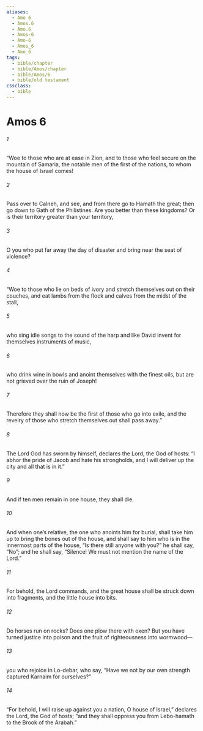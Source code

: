 ```yaml
---
aliases:
  - Amo 6
  - Amos.6
  - Amo.6
  - Amos-6
  - Amo-6
  - Amos_6
  - Amo_6
tags:
  - bible/chapter
  - bible/Amos/chapter
  - bible/Amos/6
  - bible/old testament
cssclass:
  - bible
---
```


# Amos 6

###### 1
“Woe to those who are at ease in Zion, and to those who feel secure on the mountain of Samaria,   the notable men of the first of the nations, to whom the house of Israel comes!
###### 2
Pass over to Calneh, and see, and from there go to Hamath the great; then go down to Gath of the Philistines.   Are you better than these kingdoms? Or is their territory greater than your territory,
###### 3
O you who put far away the day of disaster   and bring near the seat of violence?
###### 4
“Woe to those who lie on beds of ivory   and stretch themselves out on their couches, and eat lambs from the flock   and calves from the midst of the stall,
###### 5
who sing idle songs to the sound of the harp and like David invent for themselves instruments of music,
###### 6
who drink wine in bowls and anoint themselves with the finest oils, but are not grieved over the ruin of Joseph!
###### 7
Therefore they shall now be the first of those who go into exile, and the revelry of those who stretch themselves out shall pass away.”
###### 8
The Lord God has sworn by himself, declares the Lord, the God of hosts: “I abhor the pride of Jacob and hate his strongholds,   and I will deliver up the city and all that is in it.”
###### 9
And if ten men remain in one house, they shall die.
###### 10
And when one’s relative, the one who anoints him for burial, shall take him up to bring the bones out of the house, and shall say to him who is in the innermost parts of the house, “Is there still anyone with you?” he shall say, “No”; and he shall say, “Silence! We must not mention the name of the Lord.”
###### 11
For behold, the Lord commands, and the great house shall be struck down into fragments, and the little house into bits.
###### 12
Do horses run on rocks? Does one plow there with oxen?   But you have turned justice into poison   and the fruit of righteousness into wormwood—
###### 13
you who rejoice in Lo-debar, who say, “Have we not by our own strength captured Karnaim for ourselves?”
###### 14
“For behold, I will raise up against you a nation, O house of Israel,” declares the Lord, the God of hosts; “and they shall oppress you from Lebo-hamath to the Brook of the Arabah.”


